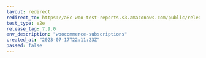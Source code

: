 ```yaml
---
layout: redirect
redirect_to: https://a8c-woo-test-reports.s3.amazonaws.com/public/release/7.9.0/woocommerce-subscriptions/e2e/index.html
test_type: e2e
release_tag: 7.9.0
env_description: "woocommerce-subscriptions"
created_at: "2023-07-17T22:11:23Z"
passed: false
---
```

